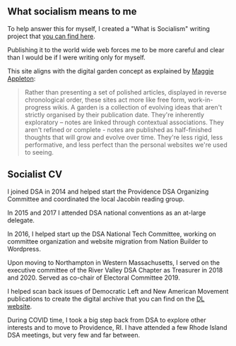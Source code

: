 ## What socialism means to me

To help answer this for myself, I created a "What is Socialism" writing project that [you can find here](/socialism). 

Publishing it to the world wide web forces me to be more careful and clear than I would be if I were writing only for myself.

This site aligns with the digital garden concept as explained by [Maggie Appleton](https://maggieappleton.com/garden-history):
> Rather than presenting a set of polished articles, displayed in reverse chronological order, these sites act more like free form, work-in-progress wikis. A garden is a collection of evolving ideas that aren't strictly organised by their publication date. They're inherently exploratory – notes are linked through contextual associations. They aren't refined or complete - notes are published as half-finished thoughts that will grow and evolve over time. They're less rigid, less performative, and less perfect than the personal websites we're used to seeing.


## Socialist CV

I joined DSA in 2014 and helped start the Providence DSA Organizing Committee and coordinated the local Jacobin reading group. 

In 2015 and 2017 I attended DSA national conventions as an at-large delegate.

In 2016, I helped start up the DSA National Tech Committee, working on committee organization and website migration from Nation Builder to Wordpress.

Upon moving to Northampton in Western Massachusetts, I served on the executive committee of the River Valley DSA Chapter as Treasurer in 2018 and 2020. Served as co-chair of Electoral Committee 2019. 

I helped scan back issues of Democratic Left and New American Movement publications to create the digital archive that you can find on the [DL website](https://democraticleft.dsausa.org/issues/page/18/).

During COVID time, I took a big step back from DSA to explore other interests and to move to Providence, RI. I have attended a few Rhode Island DSA meetings, but very few and far between. 